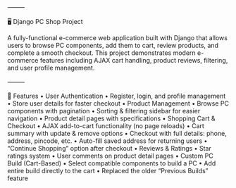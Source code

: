 
⸻

🖥️ Django PC Shop Project

A fully-functional e-commerce web application built with Django that allows users to browse PC components, add them to cart, review products, and complete a smooth checkout. This project demonstrates modern e-commerce features including AJAX cart handling, product reviews, filtering, and user profile management.

⸻

🚀 Features
	•	User Authentication
	•	Register, login, and profile management
	•	Store user details for faster checkout
	•	Product Management
	•	Browse PC components with pagination
	•	Sorting & filtering sidebar for easier navigation
	•	Product detail pages with specifications
	•	Shopping Cart & Checkout
	•	AJAX add-to-cart functionality (no page reloads)
	•	Cart summary with update & remove options
	•	Checkout with full details: phone, address, pincode, etc.
	•	Auto-fill saved address for returning users
	•	“Continue Shopping” option after checkout
	•	Reviews & Ratings
	•	Star ratings system
	•	User comments on product detail pages
	•	Custom PC Build (Cart-Based)
	•	Select compatible components to build a PC
	•	Add entire build directly to the cart
	•	Replaced the older “Previous Builds” feature

